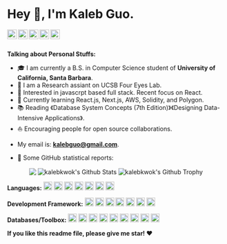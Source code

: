 # Hey 👋, I'm Kaleb Guo.



<a href="https://leetcode-cn.com/u/kalebkwok/">
  <img align="left" alt="Leetcode" width="22px" src="https://cdn.jsdelivr.net/npm/simple-icons@v3/icons/leetcode.svg" />
</a>
<a href="https://www.linkedin.com/in/kaleb-kwok/">
  <img align="left" alt="LinkedIn" width="22px" src="https://cdn.jsdelivr.net/npm/simple-icons@3.13.0/icons/linkedin.svg" />
</a>
<a href="https://ilab.cs.ucsb.edu/">
  <img align="left" alt="Research" width="22px" src="https://cdn.jsdelivr.net/npm/simple-icons@3.13.0/icons/pytorch.svg" />
</a>
<a href="mailto: kalebguo@gmail.com ">
  <img align="left" alt="Gmail" width="22px" src="https://cdn.jsdelivr.net/npm/simple-icons@3.12.2/icons/gmail.svg" />
</a>
<a href="https://www.zhihu.com/people/kaleb-86">
  <img align="left" alt="Zhihu" width="22px" src="https://cdn.jsdelivr.net/npm/simple-icons@v3/icons/zhihu.svg" />
</a>
<br />
<br />


**Talking about Personal Stuffs:**

* 🎓  I am currently a B.S. in Computer Science student of **University of California, Santa Barbara**.
* 💼   I am a Research assiant on UCSB Four Eyes Lab.
* 🧐   Interested in javascrpt based full stack. Recent focus on React.
* 🌱   Currently learning React.js, Next.js, AWS, Solidity, and Polygon.
* 📚   Reading 《Database System Concepts (7th Edition)》《Designing Data-Intensive Applications》.
* ⛵   Encouraging people for open source collaborations.
- My email is: **kalebguo@gmail.com**.



* 👑   Some GitHub statistical reports:
<p align="center">
<img align="center" src="https://github-readme-stats.vercel.app/api/top-langs/?username=kalebkwok&hide_langs_below=1&theme=default&line_height=27&layout=compact" />
<img align="center" src="https://github-readme-stats.vercel.app/api?username=kalebkwok&show_icons=true&count_private=true&include_all_commits=true&line_height=21" alt="kalebkwok's Github Stats" />
<img align="center" src="https://github-profile-trophy.vercel.app/?username=kalebkwok&column=7" alt="kalebkwok's Github Trophy" />
</p>




**Languages:**
<code><img height="20" src="https://cdn.jsdelivr.net/npm/simple-icons@3.12.2/icons/javascript.svg"></code>
<code><img height="20" src="https://cdn.jsdelivr.net/npm/simple-icons@3.12.2/icons/python.svg"></code>
<code><img height="20" src="https://cdn.jsdelivr.net/npm/simple-icons@3.12.2/icons/cplusplus.svg"></code>
<code><img height="20" src="https://cdn.jsdelivr.net/npm/simple-icons@3.12.2/icons/java.svg"></code>
<code><img height="20" src="https://cdn.jsdelivr.net/npm/simple-icons@3.12.2/icons/ruby.svg"></code>
<code><img height="20" src="https://cdn.jsdelivr.net/npm/simple-icons@3.12.2/icons/html5.svg"></code>
<code><img height="20" src="https://cdn.jsdelivr.net/npm/simple-icons@3.12.2/icons/css3.svg"></code>


**Development Framework:**
<code><img height="20" src="https://cdn.jsdelivr.net/npm/simple-icons@3.12.2/icons/react.svg"></code>
<code><img height="20" src="https://cdn.jsdelivr.net/npm/simple-icons@3.12.2/icons/redux.svg"></code>
<code><img height="20" src="https://cdn.jsdelivr.net/npm/simple-icons@3.12.2/icons/next-dot-js.svg"></code>
<code><img height="20" src="https://cdn.jsdelivr.net/npm/simple-icons@3.12.2/icons/node-dot-js.svg"></code>
<code><img height="20" src="https://cdn.jsdelivr.net/npm/simple-icons@3.12.2/icons/numpy.svg"></code>
<code><img height="20" src="https://cdn.jsdelivr.net/npm/simple-icons@3.12.2/icons/pytorch.svg"></code>
<code><img height="20" src="https://cdn.jsdelivr.net/npm/simple-icons@3.12.2/icons/scikit-learn.svg"></code>


**Databases/Toolbox:**
<code><img height="20" src="https://cdn.jsdelivr.net/npm/simple-icons@3.12.2/icons/mysql.svg"></code>
<code><img height="20" src="https://cdn.jsdelivr.net/npm/simple-icons@3.12.2/icons/mongodb.svg"></code>
<code><img height="20" src="https://cdn.jsdelivr.net/npm/simple-icons@3.12.2/icons/postgresql.svg"></code>
<code><img height="20" src="https://cdn.jsdelivr.net/npm/simple-icons@3.12.2/icons/apollographql.svg"></code>
<code><img height="20" src="https://cdn.jsdelivr.net/npm/simple-icons@3.12.2/icons/amazonaws.svg"></code>
<code><img height="20" src="https://cdn.jsdelivr.net/npm/simple-icons@3.12.2/icons/jekyll.svg"></code>
<code><img height="20" src="https://cdn.jsdelivr.net/npm/simple-icons@3.12.2/icons/tailwindcss.svg"></code>
<code><img height="20" src="https://cdn.jsdelivr.net/npm/simple-icons@3.12.2/icons/material-ui.svg"></code>
<code><img height="20" src="https://cdn.jsdelivr.net/npm/simple-icons@3.12.2/icons/git.svg"></code>


**If you like this readme file, please give me star! ❤️**
